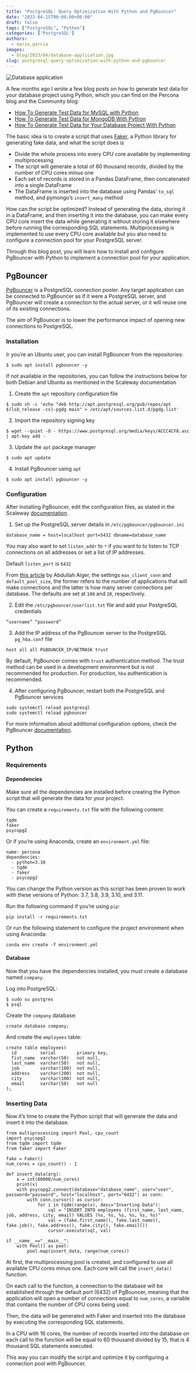 ```yaml
---
title: "PostgreSQL: Query Optimization With Python and PgBouncer"
date: "2023-04-25T00:00:00+00:00"
draft: false
tags: ["PostgreSQL", "Python"]
categories: ['PostgreSQL']
authors:
  - mario_garcia
images:
  - blog/2023/04/database-application.jpg
slug: postgresql-query-optimization-with-python-and-pgbouncer
---
```


![Database application](/blog/2023/04/database-application.jpg "Database application by Nick Youngson CC BY-SA 3.0 Pix4free")

A few months ago I wrote a few blog posts on how to generate test data for your database project using Python, which you can find on the Percona blog and the Community blog:

- [How To Generate Test Data for MySQL with Python](https://www.percona.com/blog/how-to-generate-test-data-for-mysql-with-python/)
- [How To Generate Test Data for MongoDB With Python](https://www.percona.com/blog/how-to-generate-test-data-for-mongodb-with-python/)
- [How To Generate Test Data for Your Database Project With Python](https://percona.community/blog/2023/01/09/how-to-generate-test-data-for-your-database-project-with-python/)

The basic idea is to create a script that uses [Faker](https://github.com/joke2k/faker), a Python library for generating fake data, and what the script does is

- Divide the whole process into every CPU core available by implementing multiprocessing
- The script will generate a total of 60 thousand records, divided by the number of CPU cores minus one
- Each set of records is stored in a Pandas DataFrame, then concatenated into a single DataFrame
- The DataFrame is inserted into the database using Pandas’ `to_sql` method, and pymongo’s `insert_many` method

How can the script be optimized? Instead of generating the data, storing it in a DataFrame, and then inserting it into the database, you can make every CPU core insert the data while generating it without storing it elsewhere before running the corresponding SQL statements. Multiprocessing is implemented to use every CPU core available but you also need to configure a connection pool for your PostgreSQL server.

Through this blog post, you will learn how to install and configure PgBouncer with Python to implement a connection pool for your application.

## PgBouncer
[PgBouncer](https://www.pgbouncer.org/) is a PostgreSQL connection pooler. Any target application can be connected to PgBouncer as if it were a PostgreSQL server, and PgBouncer will create a connection to the actual server, or it will reuse one of its existing connections.

The aim of PgBouncer is to lower the performance impact of opening new connections to PostgreSQL.

### Installation
Ir you’re an Ubuntu user, you can install PgBouncer from the repositories:

```
$ sudo apt install pgbouncer -y
```

If not available in the repositories, you can follow the instructions below for both Debian and Ubuntu as mentioned in the Scaleway documentation

1. Create the `apt` repository configuration file

```
$ sudo sh -c 'echo "deb http://apt.postgresql.org/pub/repos/apt $(lsb_release -cs)-pgdg main" > /etc/apt/sources.list.d/pgdg.list'
```

2. Import the repository signing key

```
$ wget --quiet -O - https://www.postgresql.org/media/keys/ACCC4CF8.asc | apt-key add -
```

3. Update the `apt` package manager

```
$ sudo apt update
```

4. Install PgBouncer using `apt`

```
$ sudo apt install pgbouncer -y
```

### Configuration
After installing PgBouncer, edit the configuration files, as stated in the Scaleway [documentation](https://www.scaleway.com/en/docs/tutorials/install-pgbouncer/).

1. Set up the PostgreSQL server details in `/etc/pgbouncer/pgbouncer.ini`

```
database_name = host=localhost port=5432 dbname=database_name
```

You may also want to set `listen_addr` to `*` if you want to to listen to TCP connections on all addresses or set a list of IP addresses.

Default `listen_port` is `6432`

From [this article](https://www.compose.com/articles/how-to-pool-postgresql-connections-with-pgbouncer/) by Abdullah Alger,  the settings `max_client_conn` and `default_pool_size`, the former refers to the number of applications that will make connections and the latter is how many server connections per database. The defaults are set at `100` and `20`, respectively.

2. Edit the `/etc/pgbouncer/userlist.txt` file and add your PostgreSQL credentials

```
“username” “password”
```

3. Add the IP address of the PgBouncer server to the PostgreSQL `pg_hba.conf` file

```
host all all PGBOUNCER_IP/NETMASK trust
```

By default, PgBouncer comes with `trust` authentication method. The trust method can be used in a development environment but is not recommended for production. For production, `hba` authentication is recommended.

4. After configuring PgBouncer, restart both the PostgreSQL and PgBouncer services

```
sudo systemctl reload postgresql
sudo systemctl reload pgbouncer
```

For more information about additional configuration options, check the PgBouncer [documentation](https://www.pgbouncer.org/config.html).

## Python
### Requirements
#### Dependencies

Make sure all the dependencies are installed before creating the Python script that will generate the data for your project.

You can create a `requirements.txt` file with the following content:

```
tqdm
faker
psycopg2
```

Or if you’re using Anaconda, create an `environment.yml` file:

```
name: percona
dependencies:
  - python=3.10
  - tqdm
  - faker
  - psycopg2
```

You can change the Python version as this script has been proven to work with these versions of Python: 3.7, 3.8, 3.9, 3.10, and 3.11.

Run the following command if you’re using `pip`:

```
pip install -r requirements.txt
```

Or run the following statement to configure the project environment when using Anaconda:

```
conda env create -f environment.yml
```

#### Database

Now that you have the dependencies installed, you must create a database named `company`.

Log into PostgreSQL:

```
$ sudo su postgres
$ psql
```

Create the `company` database:

```
create database company;
```

And create the `employees` table:

```
create table employees(
  id         serial        primary key,
  fist_name  varchar(50)   not null,
  last_name  varchar(50)   not null,
  job        varchar(100)  not null,   
  address    varchar(200)  not null,
  city       varchar(100)  not null,
  email      varchar(50)   not null
);
```

### Inserting Data
Now it’s time to create the Python script that will generate the data and insert it into the database.

```
from multiprocessing import Pool, cpu_count
import psycopg2
from tqdm import tqdm
from faker import Faker

fake = Faker()
num_cores = cpu_count() - 1

def insert_data(arg):
    x = int(60000/num_cores)
    print(x)
    with psycopg2.connect(database="database_name", user="user", password="password", host="localhost", port="6432") as conn:
        with conn.cursor() as cursor:
            for i in tqdm(range(x), desc="Inserting Data"):
                sql = "INSERT INTO employees (first_name, last_name, job, address, city, email) VALUES (%s, %s, %s, %s, %s, %s)"
                val = (fake.first_name(), fake.last_name(), fake.job(), fake.address(), fake.city(), fake.email())
                cursor.execute(sql, val)

if __name__=="__main__":
    with Pool() as pool:
        pool.map(insert_data, range(num_cores))
```

At first, the multiprocessing pool is created, and configured to use all available CPU cores minus one. Each core will call the `insert_data()` function.

On each call to the function, a connection to the database will be established through the default port (6432) of PgBouncer, meaning that the application will open a number of connections equal to `num_cores`, a variable that contains the number of CPU cores being used.

Then, the data will be generated with Faker and inserted into the database by executing the corresponding SQL statements.

In a CPU with 16 cores, the number of records inserted into the database on each call to the function will be equal to 60 thousand divided by 15, that is 4 thousand SQL statements executed.

This way you can modify the script and optimize it by configuring a connection pool with PgBouncer.